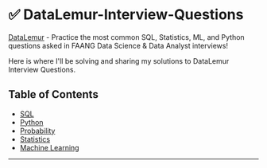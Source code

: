 # ✅ DataLemur-Interview-Questions

[DataLemur](https://datalemur.com/questions) - Practice the most common SQL, Statistics, ML, and Python questions asked in FAANG Data Science & Data Analyst interviews!

Here is where I'll be solving and sharing my solutions to DataLemur Interview Questions.

## Table of Contents
- [SQL](https://github.com/PhilZambri/DataLemur-Interview-Questions/blob/main/SQL.md)
- [Python](https://github.com/PhilZambri/DataLemur-Interview-Questions/blob/main/Python.md)
- [Probability](https://github.com/PhilZambri/DataLemur-Interview-Questions/blob/main/Probability.md)
- [Statistics](https://github.com/PhilZambri/DataLemur-Interview-Questions/blob/main/Statistics.md)
- [Machine Learning](https://github.com/PhilZambri/DataLemur-Interview-Questions/blob/main/Machine%20Learning.md)

***
